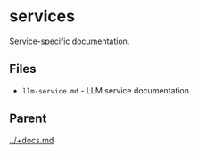 # services

Service-specific documentation.

## Files

- `llm-service.md` - LLM service documentation

## Parent
[../+docs.md](../+docs.md)